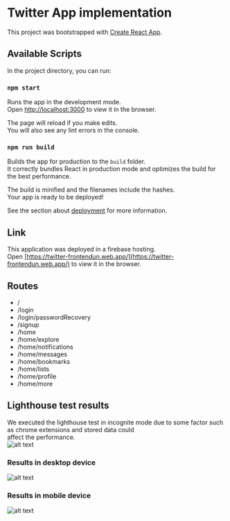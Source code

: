 # Twitter App implementation

This project was bootstrapped with [Create React App](https://github.com/facebook/create-react-app).

## Available Scripts

In the project directory, you can run:

### `npm start`

Runs the app in the development mode.\
Open [http://localhost:3000](http://localhost:3000) to view it in the browser.

The page will reload if you make edits.\
You will also see any lint errors in the console.

### `npm run build`

Builds the app for production to the `build` folder.\
It correctly bundles React in production mode and optimizes the build for the best performance.

The build is minified and the filenames include the hashes.\
Your app is ready to be deployed!

See the section about [deployment](https://facebook.github.io/create-react-app/docs/deployment) for more information.

## Link
This application was deployed in a firebase hosting.\
Open [https://twitter-frontendun.web.app/](https://twitter-frontendun.web.app/) to view it in the browser.

## Routes
- /
- /login
- /login/passwordRecovery
- /signup
- /home
- /home/explore
- /home/notifications
- /home/messages
- /home/bookmarks
- /home/lists
- /home/profile
- /home/more

## Lighthouse test results
We executed the lighthouse test in incognite mode due to some factor such as chrome extensions and stored data could \
affect the performance.\
![alt text](https://firebasestorage.googleapis.com/v0/b/images-hosting-84deb.appspot.com/o/warning-lighthouse.png?alt=media&token=867e619b-04fc-48ce-af03-0436f016e4f2)

### Results in desktop device
![alt text](https://firebasestorage.googleapis.com/v0/b/images-hosting-84deb.appspot.com/o/desktop-lighthouse.png?alt=media&token=5dda4252-c887-434a-977f-88e96c43d5c7)

### Results in mobile device
![alt text](https://firebasestorage.googleapis.com/v0/b/images-hosting-84deb.appspot.com/o/mobile-lighthouse.png?alt=media&token=f6c50f63-e327-4178-9422-28a56b585822)
